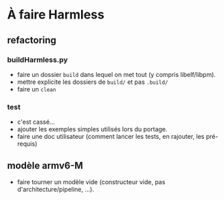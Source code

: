 # À faire Harmless
## refactoring
### buildHarmless.py

 * faire un dossier `build` dans lequel on met tout (y compris libelf/libpm).
 * mettre explicite les dossiers de `build/` et pas `.build/`
 * faire un `clean`

### test
 * c'est cassé…
 * ajouter les exemples simples utilisés lors du portage.
 * faire une doc utilisateur (comment lancer les tests, en rajouter, les pré-requis)

## modèle armv6-M
 * faire tourner un modèle vide (constructeur vide, pas d'architecture/pipeline, ...).
